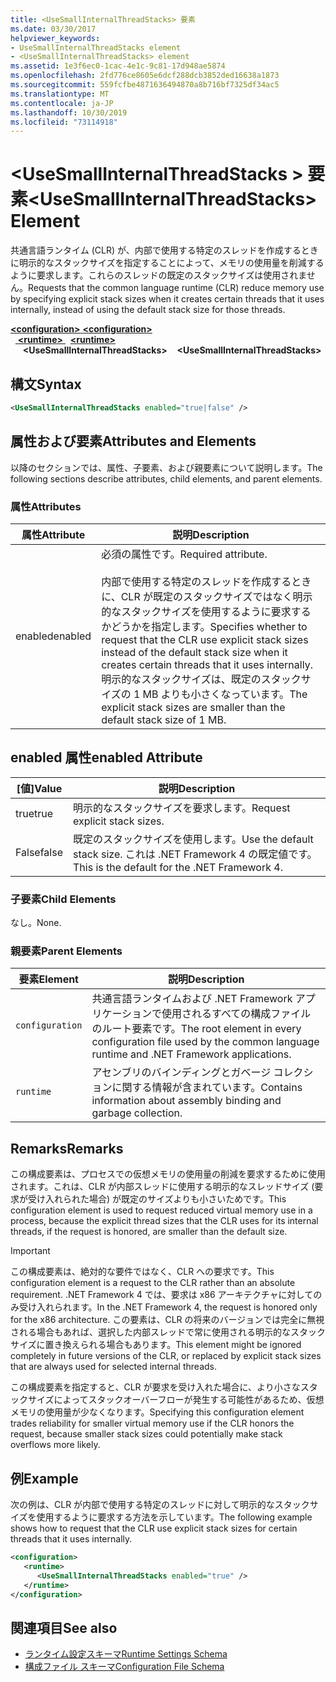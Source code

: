 ```yaml
---
title: <UseSmallInternalThreadStacks> 要素
ms.date: 03/30/2017
helpviewer_keywords:
- UseSmallInternalThreadStacks element
- <UseSmallInternalThreadStacks> element
ms.assetid: 1e3f6ec0-1cac-4e1c-9c81-17d948ae5874
ms.openlocfilehash: 2fd776ce8605e6dcf288dcb3852ded16638a1873
ms.sourcegitcommit: 559fcfbe4871636494870a8b716bf7325df34ac5
ms.translationtype: MT
ms.contentlocale: ja-JP
ms.lasthandoff: 10/30/2019
ms.locfileid: "73114918"
---
```

# <a name="usesmallinternalthreadstacks-element"></a><span data-ttu-id="706fa-102">\<UseSmallInternalThreadStacks > 要素</span><span class="sxs-lookup"><span data-stu-id="706fa-102">\<UseSmallInternalThreadStacks> Element</span></span>
<span data-ttu-id="706fa-103">共通言語ランタイム (CLR) が、内部で使用する特定のスレッドを作成するときに明示的なスタックサイズを指定することによって、メモリの使用量を削減するように要求します。これらのスレッドの既定のスタックサイズは使用されません。</span><span class="sxs-lookup"><span data-stu-id="706fa-103">Requests that the common language runtime (CLR) reduce memory use by specifying explicit stack sizes when it creates certain threads that it uses internally, instead of using the default stack size for those threads.</span></span>  
  
<span data-ttu-id="706fa-104">[ **\<configuration>** ](../configuration-element.md)</span><span class="sxs-lookup"><span data-stu-id="706fa-104">[**\<configuration>**](../configuration-element.md)</span></span>\
<span data-ttu-id="706fa-105">&nbsp;&nbsp;[ **\<runtime>** ](runtime-element.md)</span><span class="sxs-lookup"><span data-stu-id="706fa-105">&nbsp;&nbsp;[**\<runtime>**](runtime-element.md)</span></span>\
<span data-ttu-id="706fa-106">&nbsp;&nbsp;&nbsp;&nbsp; **\<UseSmallInternalThreadStacks>**</span><span class="sxs-lookup"><span data-stu-id="706fa-106">&nbsp;&nbsp;&nbsp;&nbsp;**\<UseSmallInternalThreadStacks>**</span></span>  
  
## <a name="syntax"></a><span data-ttu-id="706fa-107">構文</span><span class="sxs-lookup"><span data-stu-id="706fa-107">Syntax</span></span>  
  
```xml  
<UseSmallInternalThreadStacks enabled="true|false" />  
```  
  
## <a name="attributes-and-elements"></a><span data-ttu-id="706fa-108">属性および要素</span><span class="sxs-lookup"><span data-stu-id="706fa-108">Attributes and Elements</span></span>  
 <span data-ttu-id="706fa-109">以降のセクションでは、属性、子要素、および親要素について説明します。</span><span class="sxs-lookup"><span data-stu-id="706fa-109">The following sections describe attributes, child elements, and parent elements.</span></span>  
  
### <a name="attributes"></a><span data-ttu-id="706fa-110">属性</span><span class="sxs-lookup"><span data-stu-id="706fa-110">Attributes</span></span>  
  
|<span data-ttu-id="706fa-111">属性</span><span class="sxs-lookup"><span data-stu-id="706fa-111">Attribute</span></span>|<span data-ttu-id="706fa-112">説明</span><span class="sxs-lookup"><span data-stu-id="706fa-112">Description</span></span>|  
|---------------|-----------------|  
|<span data-ttu-id="706fa-113">enabled</span><span class="sxs-lookup"><span data-stu-id="706fa-113">enabled</span></span>|<span data-ttu-id="706fa-114">必須の属性です。</span><span class="sxs-lookup"><span data-stu-id="706fa-114">Required attribute.</span></span><br /><br /> <span data-ttu-id="706fa-115">内部で使用する特定のスレッドを作成するときに、CLR が既定のスタックサイズではなく明示的なスタックサイズを使用するように要求するかどうかを指定します。</span><span class="sxs-lookup"><span data-stu-id="706fa-115">Specifies whether to request that the CLR use explicit stack sizes instead of the default stack size when it creates certain threads that it uses internally.</span></span> <span data-ttu-id="706fa-116">明示的なスタックサイズは、既定のスタックサイズの 1 MB よりも小さくなっています。</span><span class="sxs-lookup"><span data-stu-id="706fa-116">The explicit stack sizes are smaller than the default stack size of 1 MB.</span></span>|  
  
## <a name="enabled-attribute"></a><span data-ttu-id="706fa-117">enabled 属性</span><span class="sxs-lookup"><span data-stu-id="706fa-117">enabled Attribute</span></span>  
  
|<span data-ttu-id="706fa-118">[値]</span><span class="sxs-lookup"><span data-stu-id="706fa-118">Value</span></span>|<span data-ttu-id="706fa-119">説明</span><span class="sxs-lookup"><span data-stu-id="706fa-119">Description</span></span>|  
|-----------|-----------------|  
|<span data-ttu-id="706fa-120">true</span><span class="sxs-lookup"><span data-stu-id="706fa-120">true</span></span>|<span data-ttu-id="706fa-121">明示的なスタックサイズを要求します。</span><span class="sxs-lookup"><span data-stu-id="706fa-121">Request explicit stack sizes.</span></span>|  
|<span data-ttu-id="706fa-122">False</span><span class="sxs-lookup"><span data-stu-id="706fa-122">false</span></span>|<span data-ttu-id="706fa-123">既定のスタックサイズを使用します。</span><span class="sxs-lookup"><span data-stu-id="706fa-123">Use the default stack size.</span></span> <span data-ttu-id="706fa-124">これは .NET Framework 4 の既定値です。</span><span class="sxs-lookup"><span data-stu-id="706fa-124">This is the default for the .NET Framework 4.</span></span>|  
  
### <a name="child-elements"></a><span data-ttu-id="706fa-125">子要素</span><span class="sxs-lookup"><span data-stu-id="706fa-125">Child Elements</span></span>  
 <span data-ttu-id="706fa-126">なし。</span><span class="sxs-lookup"><span data-stu-id="706fa-126">None.</span></span>  
  
### <a name="parent-elements"></a><span data-ttu-id="706fa-127">親要素</span><span class="sxs-lookup"><span data-stu-id="706fa-127">Parent Elements</span></span>  
  
|<span data-ttu-id="706fa-128">要素</span><span class="sxs-lookup"><span data-stu-id="706fa-128">Element</span></span>|<span data-ttu-id="706fa-129">説明</span><span class="sxs-lookup"><span data-stu-id="706fa-129">Description</span></span>|  
|-------------|-----------------|  
|`configuration`|<span data-ttu-id="706fa-130">共通言語ランタイムおよび .NET Framework アプリケーションで使用されるすべての構成ファイルのルート要素です。</span><span class="sxs-lookup"><span data-stu-id="706fa-130">The root element in every configuration file used by the common language runtime and .NET Framework applications.</span></span>|  
|`runtime`|<span data-ttu-id="706fa-131">アセンブリのバインディングとガベージ コレクションに関する情報が含まれています。</span><span class="sxs-lookup"><span data-stu-id="706fa-131">Contains information about assembly binding and garbage collection.</span></span>|  
  
## <a name="remarks"></a><span data-ttu-id="706fa-132">Remarks</span><span class="sxs-lookup"><span data-stu-id="706fa-132">Remarks</span></span>  
 <span data-ttu-id="706fa-133">この構成要素は、プロセスでの仮想メモリの使用量の削減を要求するために使用されます。これは、CLR が内部スレッドに使用する明示的なスレッドサイズ (要求が受け入れられた場合) が既定のサイズよりも小さいためです。</span><span class="sxs-lookup"><span data-stu-id="706fa-133">This configuration element is used to request reduced virtual memory use in a process, because the explicit thread sizes that the CLR uses for its internal threads, if the request is honored, are smaller than the default size.</span></span>  
  
> [!IMPORTANT]
> <span data-ttu-id="706fa-134">この構成要素は、絶対的な要件ではなく、CLR への要求です。</span><span class="sxs-lookup"><span data-stu-id="706fa-134">This configuration element is a request to the CLR rather than an absolute requirement.</span></span> <span data-ttu-id="706fa-135">.NET Framework 4 では、要求は x86 アーキテクチャに対してのみ受け入れられます。</span><span class="sxs-lookup"><span data-stu-id="706fa-135">In the .NET Framework 4, the request is honored only for the x86 architecture.</span></span> <span data-ttu-id="706fa-136">この要素は、CLR の将来のバージョンでは完全に無視される場合もあれば、選択した内部スレッドで常に使用される明示的なスタックサイズに置き換えられる場合もあります。</span><span class="sxs-lookup"><span data-stu-id="706fa-136">This element might be ignored completely in future versions of the CLR, or replaced by explicit stack sizes that are always used for selected internal threads.</span></span>  
  
 <span data-ttu-id="706fa-137">この構成要素を指定すると、CLR が要求を受け入れた場合に、より小さなスタックサイズによってスタックオーバーフローが発生する可能性があるため、仮想メモリの使用量が少なくなります。</span><span class="sxs-lookup"><span data-stu-id="706fa-137">Specifying this configuration element trades reliability for smaller virtual memory use if the CLR honors the request, because smaller stack sizes could potentially make stack overflows more likely.</span></span>  
  
## <a name="example"></a><span data-ttu-id="706fa-138">例</span><span class="sxs-lookup"><span data-stu-id="706fa-138">Example</span></span>  
 <span data-ttu-id="706fa-139">次の例は、CLR が内部で使用する特定のスレッドに対して明示的なスタックサイズを使用するように要求する方法を示しています。</span><span class="sxs-lookup"><span data-stu-id="706fa-139">The following example shows how to request that the CLR use explicit stack sizes for certain threads that it uses internally.</span></span>  
  
```xml  
<configuration>  
   <runtime>  
      <UseSmallInternalThreadStacks enabled="true" />  
   </runtime>  
</configuration>  
```  
  
## <a name="see-also"></a><span data-ttu-id="706fa-140">関連項目</span><span class="sxs-lookup"><span data-stu-id="706fa-140">See also</span></span>

- [<span data-ttu-id="706fa-141">ランタイム設定スキーマ</span><span class="sxs-lookup"><span data-stu-id="706fa-141">Runtime Settings Schema</span></span>](index.md)
- [<span data-ttu-id="706fa-142">構成ファイル スキーマ</span><span class="sxs-lookup"><span data-stu-id="706fa-142">Configuration File Schema</span></span>](../index.md)
